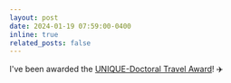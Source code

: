 ```yaml
---
layout: post
date: 2024-01-19 07:59:00-0400
inline: true
related_posts: false
---
```


I've been awarded the [UNIQUE-Doctoral Travel Award](https://www.unique.quebec)! :airplane:
